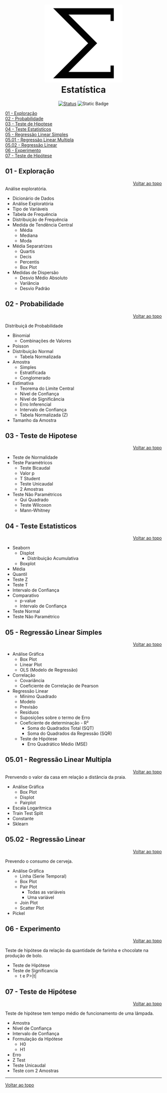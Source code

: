 <a id="topo"></a>

<h1 align="center">
  <img src="../image/sigma.jpg" alt="pyspark" width=250 height=250px >
  <br>
  Estatística 
</h1>

<div align="center">

<!-- [![Status](https://img.shields.io/badge/version-1.0-blue)]() -->
[![Status](https://img.shields.io/badge/status-active-success.svg)]()
![Static Badge](https://img.shields.io/badge/Estatítica-blue)

</div>


[01 - Exploração](#1)<br>
[02 - Probabilidade](#2)<br>
[03 - Teste de Hipotese](#3)<br>
[04 - Teste Estatisticos](#4)<br>
[05 - Regressão Linear Simples](#5)<br>
[05.01 - Regressão Linear Multipla](#5.01)<br>
[05.02 - Regressão Linear](#5.02)<br>
[06 - Experimento](#6)<br>
[07 - Teste de Hipótese](#7)<br>

<a id="1"></a>

## 01 - Exploração

<a id="topo"></a>
<div align="right">
    <a href="#topo">Voltar ao topo</a>
</div>
Análise exploratória.

* Dicionário de Dados
* Análise Exploratória
* Tipo de Variáveis
* Tabela de Frequência
* Distribuição de Frequência
* Medida de Tendência Central
  * Média
  * Mediana
  * Moda
* Média Separatrizes
  * Quartis
  * Decis
  * Percentis
  * Box Plot
* Medidas de Dispersão
  * Desvio Médio Absoluto
  * Variância
  * Desvio Padrão

<a id="2"></a>

## 02 - Probabilidade

<a id="topo"></a>
<div align="right">
    <a href="#topo">Voltar ao topo</a>
</div>

Distribuiçã de Probabilidade
  * Binomial
    * Combinações de Valores
  * Poisson
  * Distribuição Normal
    * Tabela Normalizada
  * Amostra
    * Simples
    * Estratificada
    * Conglomerado
  * Estimativa
    * Teorema do Limite Central
    * Nível de Confiança
    * Nível de Significância
    * Erro Inferencial
    * Intervalo de Confiança
    * Tabela Normalizada (Z)
  * Tamanho da Amostra

<a id="3"></a>

## 03 - Teste de Hipotese

<a id="topo"></a>
<div align="right">
    <a href="#topo">Voltar ao topo</a>
</div>

  * Teste de Normalidade
  * Teste Paramétricos
    * Teste Bicaudal
    * Valor p
    * T Student
    * Teste Unicaudal
    * 2 Amostras
  * Teste Não Paramétricos
    * Qui Quadrado
    * Teste Wilcoxon
    * Mann-Whitney

<a id="4"></a>

## 04 - Teste Estatisticos

<a id="topo"></a>
<div align="right">
    <a href="#topo">Voltar ao topo</a>
</div>

  * Seaborn
    * Displot
      * Distribuição Acumulativa
    * Boxplot
  * Média 
  * Quantil
  * Teste Z
  * Teste T
  * Intervalo de Confiança
  * Comparativo
    * p-value
    * Intervalo de Confiança
  * Teste Normal
  * Teste Não Paramétrico


<a id="5"></a>

## 05 - Regressão Linear Simples

<a id="topo"></a>
<div align="right">
    <a href="#topo">Voltar ao topo</a>
</div>

  * Análise Gráfica
    * Box Plot
    * Linear Plot
    * OLS (Modelo de Regressão)
  * Correlação
    * Covariância
    * Coeficiente de Correlação de Pearson
  * Regressão Linear
    * Mínimo Quadrado
    * Modelo 
    * Previsão
    * Resíduos
    * Suposições sobre o termo de Erro
    * Coeficiente de determinação - R²
      * Soma do Quadrados Total (SQT)
      * Soma do Quadrados da Regressão (SQR)
    * Teste de Hipótese
      * Erro Quadrático Médio (MSE)

<a id="5.01"></a>

## 05.01 - Regressão Linear Multipla

<a id="topo"></a>
<div align="right">
    <a href="#topo">Voltar ao topo</a>
</div>
Prenvendo o valor da casa em relação a distância da praia.<br>
  
  * Análise Gráfica
    * Box Plot
    * Displot
    * Pairplot
  * Escala Logarítmica
  * Train Test Split
  * Constante
  * Sklearn


<a id="5.02"></a>

## 05.02 - Regressão Linear

<a id="topo"></a>
<div align="right">
    <a href="#topo">Voltar ao topo</a>
</div>

Prevendo o consumo de cerveja.
  * Análise Gráfica
    * Linha (Serie Temporal)
    * Box Plot
    * Pair Plot
      * Todas as variáveis
      * Uma variável
    * Join Plot
    * Scatter Plot
  * Pickel


<a id="6"></a>

## 06 - Experimento

<a id="topo"></a>
<div align="right">
    <a href="#topo">Voltar ao topo</a>
</div>

Teste de hipótese da relação da quantidade de farinha e chocolate na produção de bolo.

* Teste de Hipótese
* Teste de Significancia 
  * t e P>|t| 


<a id="7"></a>

## 07 - Teste de Hipótese

<a id="topo"></a>
<div align="right">
    <a href="#topo">Voltar ao topo</a>
</div>

Teste de hipótese tem tempo médio de funcionamento de uma lâmpada.

* Amostra
* Nível de Confiança
* Intervalo de Confiança
* Formulação da Hipótese
  * H0
  * H1
* Erro
* Z Test
* Teste Unicaudal
* Teste com 2 Amostras

***
<a id="topo"></a>
<div align="left">
    <a href="#topo">Voltar ao topo</a>
</div>
